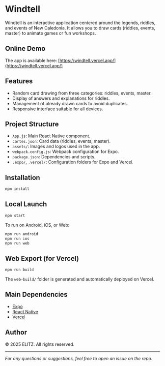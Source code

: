 # Windtell

Windtell is an interactive application centered around the legends, riddles, and events of New Caledonia. It allows you to draw cards (riddles, events, master) to animate games or fun workshops.

## Online Demo

The app is available here: [https://windtell.vercel.app/](https://windtell.vercel.app/)

## Features

- Random card drawing from three categories: riddles, events, master.
- Display of answers and explanations for riddles.
- Management of already drawn cards to avoid duplicates.
- Responsive interface suitable for all devices.

## Project Structure

- `App.js`: Main React Native component.
- `cartes.json`: Card data (riddles, events, master).
- `assets/`: Images and logos used in the app.
- `webpack.config.js`: Webpack configuration for Expo.
- `package.json`: Dependencies and scripts.
- `.expo/`, `.vercel/`: Configuration folders for Expo and Vercel.

## Installation

```sh
npm install
```

## Local Launch

```sh
npm start
```

To run on Android, iOS, or Web:

```sh
npm run android
npm run ios
npm run web
```

## Web Export (for Vercel)

```sh
npm run build
```

The `web-build/` folder is generated and automatically deployed on Vercel.

## Main Dependencies

- [Expo](https://expo.dev/)
- [React Native](https://reactnative.dev/)
- [Vercel](https://vercel.com/)

## Author

© 2025 ELITZ. All rights reserved.

---

*For any questions or suggestions, feel free to open an issue on the repo.*
